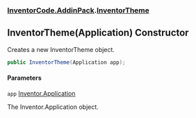 ### [InventorCode.AddinPack](InventorCode.AddinPack.md 'InventorCode.AddinPack').[InventorTheme](InventorCode.AddinPack.InventorTheme.md 'InventorCode.AddinPack.InventorTheme')

## InventorTheme(Application) Constructor

Creates a new InventorTheme object.

```csharp
public InventorTheme(Application app);
```
#### Parameters

<a name='InventorCode.AddinPack.InventorTheme.InventorTheme(Application).app'></a>

`app` [Inventor.Application](https://docs.microsoft.com/en-us/dotnet/api/Inventor.Application 'Inventor.Application')

The Inventor.Application object.